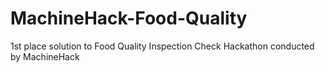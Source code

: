 # MachineHack-Food-Quality
1st place solution to Food Quality Inspection Check Hackathon conducted by MachineHack

